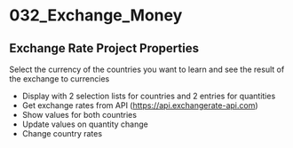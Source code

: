 # 032_Exchange_Money

## Exchange Rate Project Properties

Select the currency of the countries you want to learn and see the result of the exchange to currencies

- Display with 2 selection lists for countries and 2 entries for quantities
- Get exchange rates from API (https://api.exchangerate-api.com)
- Show values for both countries
- Update values on quantity change
- Change country rates
